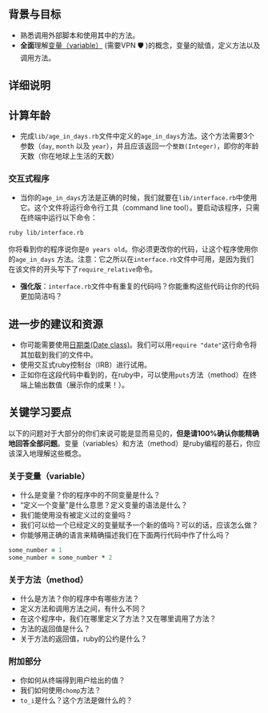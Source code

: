 ## 背景与目标

- 熟悉调用外部脚本和使用其中的方法。
- **全面**理解[变量（variable）](http://en.wikipedia.org/wiki/Program_variable) (需要VPN 🛡 )的概念，变量的赋值，定义方法以及调用方法。

## 详细说明

## 计算年龄

- 完成`lib/age_in_days.rb`文件中定义的`age_in_days`方法。这个方法需要3个参数（`day`, `month` 以及 `year`），并且应该返回一个`整数(Integer)`，即你的年龄天数（你在地球上生活的天数）

### 交互式程序

- 当你的`age_in_days`方法是正确的时候，我们就要在`lib/interface.rb`中使用它。这个文件将运行命令行工具（command line tool）。要启动该程序，只需在终端中运行以下命令：

```bash
ruby lib/interface.rb
```

你将看到你的程序说你是`0 years old`。你必须更改你的代码，让这个程序使用你的`age_in_days` 方法。注意：它之所以在`interface.rb`文件中可用，是因为我们在该文件的开头写下了`require_relative`命令。

- **强化版**：`interface.rb`文件中有重复的代码吗？你能重构这些代码让你的代码更加简洁吗？

## 进一步的建议和资源

- 你可能需要使用[日期类(Date class)](https://ruby-doc.org/stdlib-2.2.10/libdoc/date/rdoc/Date.html)。我们可以用`require "date"`这行命令将其加载到我们的文件中。
- 使用交互式ruby控制台（IRB）进行试用。
- 正如你在这段代码中看到的，在ruby中，可以使用`puts`方法（method）在终端上输出数值（展示你的成果！）。

## 关键学习要点

以下的问题对于大部分的你们来说可能是显而易见的，**但是请100%确认你能精确地回答全部问题**。变量（variables）和方法（method）是ruby编程的基石，你应该深入地理解这些概念。

### 关于变量（variable）

- 什么是变量？你的程序中的不同变量是什么？
- “定义一个变量”是什么意思？定义变量的语法是什么？
- 我们能使用没有被定义过的变量吗？
- 我们可以给一个已经定义的变量赋予一个新的值吗？可以的话，应该怎么做？
- 你能够用正确的语言来精确描述我们在下面两行代码中作了什么吗？

```ruby
some_number = 1
some_number = some_number * 2
```

### 关于方法（method）

- 什么是方法？你的程序中有哪些方法？
- 定义方法和调用方法之间，有什么不同？
- 在这个程序中，我们在哪里定义了方法？又在哪里调用了方法？
- 方法的返回值是什么？
- 关于方法的返回值，ruby的公约是什么？

### 附加部分

- 你如何从终端得到用户给出的值？
- 我们如何使用`chomp`方法？
- `to_i`是什么？这个方法是做什么的？
